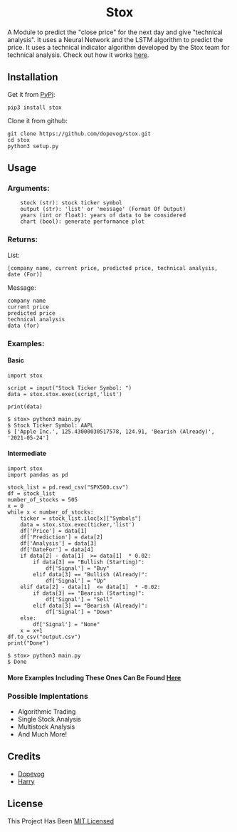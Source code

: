 <center><h1>Stox</h1></center>

A Module to predict the "close price" for the next day and give "technical analysis". It 
 uses a Neural Network and the LSTM algorithm to predict the price. It uses a technical 
 indicator algorithm developed by the Stox team for technical analysis. Check out how it works [here](https://github.com/cstox/stox/blob/main/Workings.md).

## Installation
Get it from [PyPi](https://pypi.org/project/stox/):
```
pip3 install stox
```
Clone it from github:
```
git clone https://github.com/dopevog/stox.git
cd stox
python3 setup.py
```

## Usage
### Arguments:
```
    stock (str): stock ticker symbol
    output (str): 'list' or 'message' (Format Of Output)
    years (int or float): years of data to be considered
    chart (bool): generate performance plot
```

### Returns:
List: 
```
[company name, current price, predicted price, technical analysis, date (For)]
```
Message:
```
company name
current price
predicted price
technical analysis
data (for)
```

### Examples:
#### Basic
```
import stox

script = input("Stock Ticker Symbol: ")
data = stox.stox.exec(script,'list')

print(data)
```
```
$ stox> python3 main.py
$ Stock Ticker Symbol: AAPL
$ ['Apple Inc.', 125.43000030517578, 124.91, 'Bearish (Already)', '2021-05-24']
```
#### Intermediate
```
import stox
import pandas as pd

stock_list = pd.read_csv("SPX500.csv") 
df = stock_list 
number_of_stocks = 505 
x = 0
while x < number_of_stocks:
    ticker = stock_list.iloc[x]["Symbols"]
    data = stox.stox.exec(ticker,'list')
    df['Price'] = data[1] 
    df['Prediction'] = data[2]
    df['Analysis'] = data[3]
    df['DateFor'] = data[4]
    if data[2] - data[1]  >= data[1]  * 0.02:
        if data[3] == "Bullish (Starting)":
            df['Signal'] = "Buy"
        elif data[3] == "Bullish (Already)":
            df['Signal'] = "Up"
    elif data[2] - data[1]  <= data[1]  * -0.02:
        if data[3] == "Bearish (Starting)":
            df['Signal'] = "Sell"
        elif data[3] == "Bearish (Already)":
            df['Signal'] = "Down"
    else:
        df['Signal'] = "None"
    x = x+1
df.to_csv("output.csv") 
print("Done") 
```
```
$ stox> python3 main.py
$ Done
```
#### More Examples Including These Ones Can Be Found [Here](https://github.com/cstox/stox/tree/main/Examples)

### Possible Implentations
* Algorithmic Trading
* Single Stock Analysis
* Multistock Analysis
* And Much More!

## Credits
* [Dopevog](https://github.com/dopevog)
* [Harry](https://github.com/fineans)

## License
This Project Has Been [MIT Licensed](https://github.com/cstox/stox/blob/main/License.txt)
